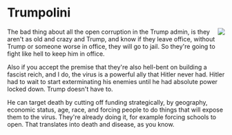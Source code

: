 # Trumpolini
<img src="http://scripting.com/images/2020/09/06/bidenHarris2020.png" border="0" align="right">The bad thing about all the open corruption in the Trump admin, is they aren't as old and crazy and Trump, and know if they leave office, without Trump or someone worse in office, they will go to jail. So they're going to fight like hell to keep him in office.

Also if you accept the premise that they're also hell-bent on building a fascist reich, and I do, the virus is a powerful ally that Hitler never had. Hitler had to wait to start exterminating his enemies until he had absolute power locked down. Trump doesn't have to.

He can target death by cutting off funding strategically, by geography, economic status, age, race, and forcing people to do things that will expose them to the virus. They're already doing it, for example forcing schools to open. That translates into death and disease, as you know.

